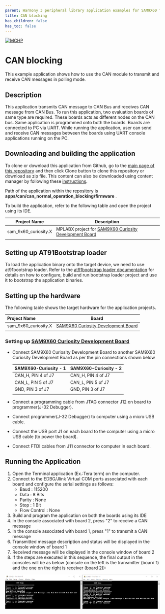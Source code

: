 ```yaml
---
parent: Harmony 3 peripheral library application examples for SAM9X60 family
title: CAN blocking 
has_children: false
has_toc: false
---
```


[![MCHP](https://www.microchip.com/ResourcePackages/Microchip/assets/dist/images/logo.png)](https://www.microchip.com)

# CAN blocking

This example application shows how to use the CAN module to transmit and receive CAN messages in polling mode.

## Description

This application transmits CAN message to CAN Bus and receives CAN message from CAN Bus. To run this application, two evaluation boards of same type are required. These boards acts as different nodes on the CAN bus. Same application is programmed onto both the boards. Boards are connected to PC via UART. While running the application, user can send and receive CAN messages between the boards using UART console applications running on the PC.

## Downloading and building the application

To clone or download this application from Github, go to the [main page of this repository](https://github.com/Microchip-MPLAB-Harmony/csp_apps_sam_9x60) and then click Clone button to clone this repository or download as zip file.
This content can also be downloaded using content manager by following these [instructions](https://github.com/Microchip-MPLAB-Harmony/contentmanager/wiki).

Path of the application within the repository is **apps/can/can_normal_operation_blocking/firmware** .

To build the application, refer to the following table and open the project using its IDE.

| Project Name      | Description                                    |
| ----------------- | ---------------------------------------------- |
| sam_9x60_curiosity.X | MPLABX project for [SAM9X60 Curiosity Development Board](https://www.microchip.com/en-us/development-tool/EV40E67A) |
|||

## Setting up AT91Bootstrap loader

To load the application binary onto the target device, we need to use at91bootstrap loader. Refer to the [at91bootstrap loader documentation](../../docs/readme_bootstrap.md) for details on how to configure, build and run bootstrap loader project and use it to bootstrap the application binaries.

## Setting up the hardware

The following table shows the target hardware for the application projects.

| Project Name| Board|
|:---------|:---------:|
| sam_9x60_curiosity.X | [SAM9X60 Curiosity Development Board](https://www.microchip.com/en-us/development-tool/EV40E67A) |
|||

### Setting up [SAM9X60 Curiosity Development Board](https://www.microchip.com/en-us/development-tool/EV40E67A)

- Connect SAM9X60 Curiosity Development Board to another SAM9X60 Curiosity Development Board as per the pin connections shown below

    | SAM9X60-Curiosity - 1 | SAM9X60-Curiosity - 2     |
    | --------------------- | ------------------------- |
    | CAN_H, PIN 4 of J7    | CAN_H, PIN 4 of J7        |
    | CAN_L, PIN 5 of J7    | CAN_L, PIN 5 of J7        |
    | GND, PIN 3 of J7      | GND, PIN 3 of J7          |
    |||

- Connect a programming cable from JTAG connector J12 on board to programmer(J-32 Debugger).
- Connect programmer(J-32 Debugger) to computer using a micro USB cable. 
- Connect the USB port J1 on each board to the computer using a micro USB cable (to power the board).
- Connect FTDI cables from J11 connector to computer in each board.

## Running the Application

1. Open the Terminal application (Ex.:Tera term) on the computer.
2. Connect to the EDBG/Jlink Virtual COM ports associated with each board and configure the serial settings as follows:
    - Baud : 115200
    - Data : 8 Bits
    - Parity : None
    - Stop : 1 Bit
    - Flow Control : None
3. Build and program the application on both the boards using its IDE
4. In the console associated with board 2, press "2" to receive a CAN message
5. In the console associated with board 1, press "1" to transmit a CAN  message
6. Transmitted message description and status will be displayed in the console window of board 1
7. Received message will be displayed in the console window of board 2
8. If the steps are executed in this sequence, the final output in the consoles will be as below (console on the left is the transmitter (board 1) and the one on the right is receiver (board 2)):

  ![output](images/output_can_normal_operation_blocking.png)

